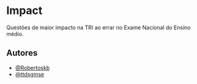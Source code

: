 # Impact

Questões de maior impacto na TRI ao errar no Exame Nacional do Ensino médio.

## Autores

- [@Robertoskb](https://github.com/Robertoskb)
- [@ttdsgmse](https://github.com/ttdsgms)
